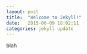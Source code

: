```yaml
---
layout: post
title:  "Welcome to Jekyll!"
date:   2015-06-09 18:02:11
categories: jekyll update
---
```


blah